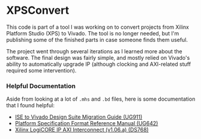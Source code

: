 # XPSConvert

This code is part of a tool I was working on to convert projects from Xilinx
Platform Studio (XPS) to Vivado. The tool is no longer needed, but I'm
publishing some of the finished parts in case someone finds them useful.

The project went through several iterations as I learned more about the
software. The final design was fairly simple, and mostly relied on Vivado's
ability to automatically upgrade IP (although clocking and AXI-related stuff
required some intervention).

### Helpful Documentation

Aside from looking at a lot of `.mhs` and `.bd` files, here is some
documentation that I found helpful:

- [ISE to Vivado Design Suite Migration Guide (UG911)][1]
- [Platform Specification Format Reference Manual (UG642)][2]
- [Xilinx LogiCORE IP AXI Interconnect (v1.06.a) (DS768)][3]

[1]: https://www.xilinx.com/support/documentation/sw_manuals/xilinx2014_1/ug911-vivado-migration.pdf
[2]: https://www.xilinx.com/support/documentation/sw_manuals/xilinx14_7/psf_rm.pdf
[3]: https://www.xilinx.com/support/documentation/ip_documentation/axi_interconnect/v1_06_a/ds768_axi_interconnect.pdf
